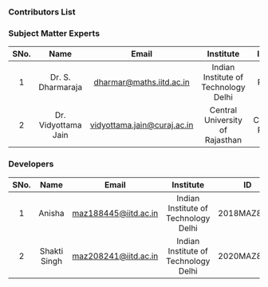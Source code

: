 ### Contributors List

<!-- Remove all lines above this line before making changes to the file -->
### Subject Matter Experts
| SNo. | Name | Email | Institute | ID |
| :---: | :---: | :---: | :---: | :---: |
| 1 | Dr. S. Dharmaraja | dharmar@maths.iitd.ac.in | Indian Institute of Technology Delhi | PI |
| 2 | Dr. Vidyottama Jain | vidyottama.jain@curaj.ac.in | Central University of Rajasthan | Co-PI |



### Developers
| SNo. | Name | Email | Institute | ID |
| :---: | :---: | :---: | :---: | :---: |
| 1 | Anisha | maz188445@iitd.ac.in | Indian Institute of Technology Delhi | 2018MAZ8241 |
| 2 | Shakti Singh | maz208241@iitd.ac.in | Indian Institute of Technology Delhi | 2020MAZ8241 |

